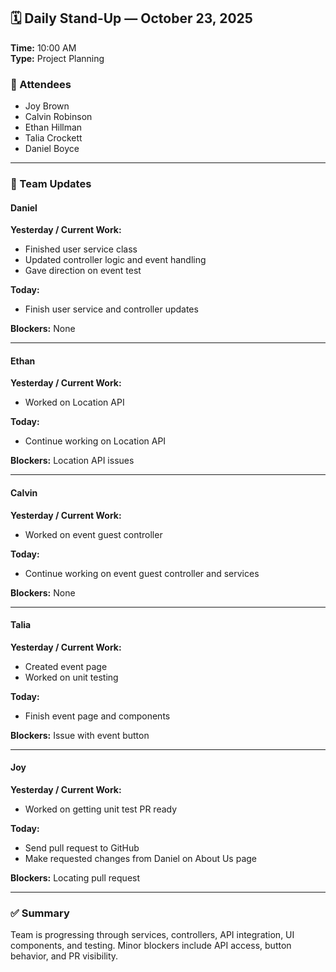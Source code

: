 ## 🗓️ Daily Stand-Up — October 23, 2025  
**Time:** 10:00 AM  
**Type:** Project Planning  

### 👥 Attendees
- Joy Brown  
- Calvin Robinson  
- Ethan Hillman  
- Talia Crockett  
- Daniel Boyce  

---

### 👤 Team Updates  

#### **Daniel**
**Yesterday / Current Work:**  
- Finished user service class  
- Updated controller logic and event handling  
- Gave direction on event test  

**Today:**  
- Finish user service and controller updates  

**Blockers:** None  

---

#### **Ethan**
**Yesterday / Current Work:**  
- Worked on Location API  

**Today:**  
- Continue working on Location API  

**Blockers:** Location API issues  

---

#### **Calvin**
**Yesterday / Current Work:**  
- Worked on event guest controller  

**Today:**  
- Continue working on event guest controller and services  

**Blockers:** None  

---

#### **Talia**
**Yesterday / Current Work:**  
- Created event page  
- Worked on unit testing  

**Today:**  
- Finish event page and components  

**Blockers:** Issue with event button  

---

#### **Joy**
**Yesterday / Current Work:**  
- Worked on getting unit test PR ready  

**Today:**  
- Send pull request to GitHub  
- Make requested changes from Daniel on About Us page  

**Blockers:** Locating pull request  

---

### ✅ Summary
Team is progressing through services, controllers, API integration, UI components, and testing. Minor blockers include API access, button behavior, and PR visibility.

